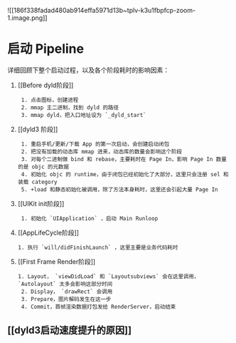 ![[186f338fadad480ab914effa5971d13b~tplv-k3u1fbpfcp-zoom-1.image.png]]

# 启动 Pipeline
详细回顾下整个启动过程，以及各个阶段耗时的影响因素：

1. [[Before dyld阶段]]
	
		1. 点击图标，创建进程
		2. mmap 主二进制，找到 dyld 的路径
		3. mmap dyld，把入口地址设为 `_dyld_start`

2. [[dyld3 阶段]]

		1. 重启手机/更新/下载 App 的第一次启动，会创建启动闭包	
		2. 把没有加载的动态库 mmap 进来，动态库的数量会影响这个阶段	
		3. 对每个二进制做 bind 和 rebase，主要耗时在 Page In，影响 Page In 数量的是 objc 的元数据
		4. 初始化 objc 的 runtime，由于闭包已经初始化了大部分，这里只会注册 sel 和装载 category	
		5. +load 和静态初始化被调用，除了方法本身耗时，这里还会引起大量 Page In

3. [[UIKit init阶段]]

		1. 初始化 `UIApplication` ，启动 Main Runloop

4. [[AppLifeCycle阶段]]

       1. 执行 `will/didFinishLaunch` ，这里主要是业务代码耗时


5. [[First Frame Render阶段]]

       1. Layout， `viewDidLoad` 和 `Layoutsubviews` 会在这里调用， `Autolayout` 太多会影响这部分时间
		2. Display， `drawRect` 会调用
		3. Prepare，图片解码发生在这一步
		4. Commit，首帧渲染数据打包发给 RenderServer，启动结束

## [[dyld3启动速度提升的原因]]
